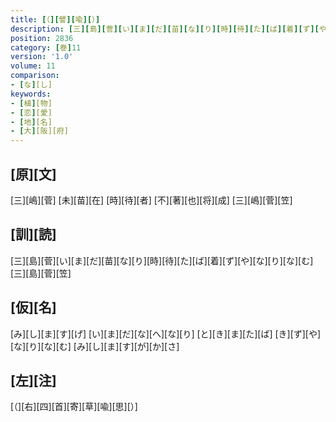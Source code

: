 ```yaml
---
title: [（][譬][喩][）]
description: [三][島][菅][い][ま][だ][苗][な][り][時][待][た][ば][着][ず][や][な][り][な][む][三][島][菅][笠]
position: 2836
category: [巻]11
version: '1.0'
volume: 11
comparison:
- [な][し]
keywords:
- [植][物]
- [恋][愛]
- [地][名]
- [大][阪][府]
---
```


## [原][文]

[三][嶋][菅] [未][苗][在] [時][待][者] [不][著][也][将][成] [三][嶋][菅][笠]

## [訓][読]

[三][島][菅][い][ま][だ][苗][な][り][時][待][た][ば][着][ず][や][な][り][な][む][三][島][菅][笠]

## [仮][名]

[み][し][ま][す][げ] [い][ま][だ][な][へ][な][り] [と][き][ま][た][ば] [き][ず][や][な][り][な][む] [み][し][ま][す][が][か][さ]

## [左][注]

[（][右][四][首][寄][草][喩][思][）]
